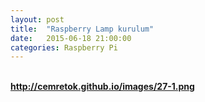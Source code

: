 ```yaml
---
layout: post
title:  "Raspberry Lamp kurulum"
date:   2015-06-18 21:00:00
categories: Raspberry Pi
---
```


<br><b><a href="http://cemretok.github.io/images/27-1.png">http://cemretok.github.io/images/27-1.png</a><b><br>